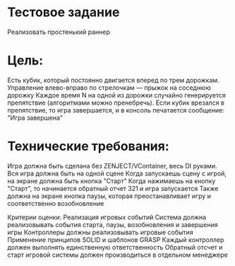 # Тестовое задание
Реализовать простенький раннер

# Цель:
Есть кубик, который постоянно двигается вперед по трем дорожкам. Управление влево-вправо по стрелочкам — прыжок на соседнюю дорожку Каждое время N на одной из дорожки случайно генерируется препятствие (алгоритмами можно пренебречь). Если кубик врезался в препятствие, то игра завершается, и в консоль печатается сообщение: "Игра завершена"

# Технические требования:
Игра должна быть сделана без ZENJECT/VContainer, весь DI руками.
Вся игра должна быть на одной сцене Когда запускаешь сцену с игрой, на экране должна быть кнопка "Старт" Когда нажимаешь на кнопку "Старт", то начинается обратный отчет 321 и игра запускается Также должна на экране кнопка паузы, которая преостанавливает игру и соответственно возобновление

Критерии оценки: Реализация игровых событий Система должна реализовывать события старта, паузы, возобновления и завершения игры Контроллеры должны реализовывать игровые события Применение принципов SOLID и шаблонов GRASP Каждый контроллер должен выполнять единственную ответственность Обратный отсчет и старт игровой системы должен производиться в отдельном менеджере
